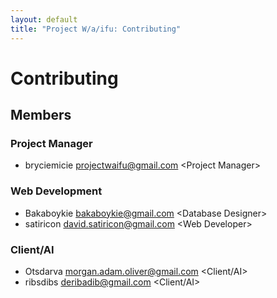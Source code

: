 ```yaml
---
layout: default
title: "Project W/a/ifu: Contributing"
---
```


# Contributing

## Members

### Project Manager

* bryciemicie <projectwaifu@gmail.com> \<Project Manager>

### Web Development

* Bakaboykie <bakaboykie@gmail.com> \<Database Designer>
* satiricon <david.satiricon@gmail.com> \<Web Developer>

### Client/AI

* Otsdarva <morgan.adam.oliver@gmail.com> \<Client/AI>
* ribsdibs <deribadib@gmail.com> \<Client/AI>
